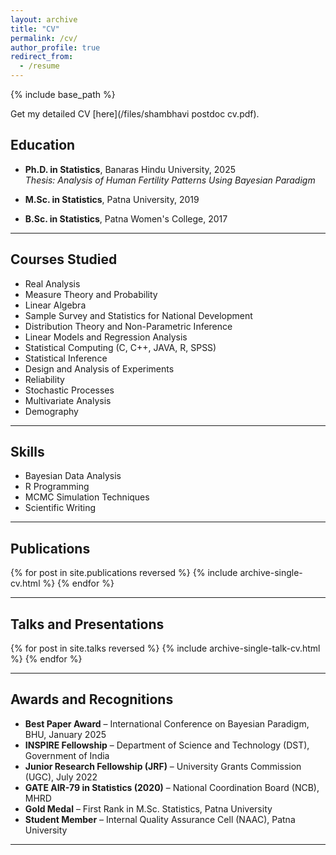 ```yaml
---
layout: archive
title: "CV"
permalink: /cv/
author_profile: true
redirect_from:
  - /resume
---
```


{% include base_path %}
<div class="cv-section">
  
Get my detailed CV [here](/files/shambhavi postdoc cv.pdf).



## Education

* **Ph.D. in Statistics**, Banaras Hindu University, 2025  
  _Thesis: Analysis of Human Fertility Patterns Using Bayesian Paradigm_

* **M.Sc. in Statistics**, Patna University, 2019

* **B.Sc. in Statistics**, Patna Women's College, 2017

---

## Courses Studied

* Real Analysis  
* Measure Theory and Probability  
* Linear Algebra  
* Sample Survey and Statistics for National Development  
* Distribution Theory and Non-Parametric Inference  
* Linear Models and Regression Analysis  
* Statistical Computing (C, C++, JAVA, R, SPSS)  
* Statistical Inference  
* Design and Analysis of Experiments  
* Reliability  
* Stochastic Processes  
* Multivariate Analysis  
* Demography

---

## Skills

* Bayesian Data Analysis  
* R Programming  
* MCMC Simulation Techniques  
* Scientific Writing

---

## Publications

  {% for post in site.publications reversed %}
    {% include archive-single-cv.html %}
  {% endfor %}

---

## Talks and Presentations


  {% for post in site.talks reversed %}
    {% include archive-single-talk-cv.html %}
  {% endfor %}


---

## Awards and Recognitions

* **Best Paper Award** – International Conference on Bayesian Paradigm, BHU, January 2025  
* **INSPIRE Fellowship** – Department of Science and Technology (DST), Government of India  
* **Junior Research Fellowship (JRF)** – University Grants Commission (UGC), July 2022  
* **GATE AIR-79 in Statistics (2020)** – National Coordination Board (NCB), MHRD  
* **Gold Medal** – First Rank in M.Sc. Statistics, Patna University  
* **Student Member** – Internal Quality Assurance Cell (NAAC), Patna University

---
</div>

